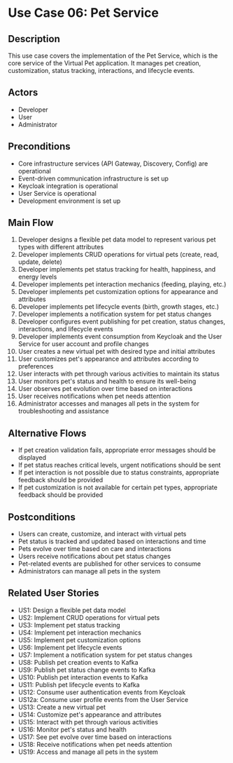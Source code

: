 # Use Case 06: Pet Service

## Description
This use case covers the implementation of the Pet Service, which is the core service of the Virtual Pet application. It manages pet creation, customization, status tracking, interactions, and lifecycle events.

## Actors
- Developer
- User
- Administrator

## Preconditions
- Core infrastructure services (API Gateway, Discovery, Config) are operational
- Event-driven communication infrastructure is set up
- Keycloak integration is operational
- User Service is operational
- Development environment is set up

## Main Flow
1. Developer designs a flexible pet data model to represent various pet types with different attributes
2. Developer implements CRUD operations for virtual pets (create, read, update, delete)
3. Developer implements pet status tracking for health, happiness, and energy levels
4. Developer implements pet interaction mechanics (feeding, playing, etc.)
5. Developer implements pet customization options for appearance and attributes
6. Developer implements pet lifecycle events (birth, growth stages, etc.)
7. Developer implements a notification system for pet status changes
8. Developer configures event publishing for pet creation, status changes, interactions, and lifecycle events
9. Developer implements event consumption from Keycloak and the User Service for user account and profile changes
10. User creates a new virtual pet with desired type and initial attributes
11. User customizes pet's appearance and attributes according to preferences
12. User interacts with pet through various activities to maintain its status
13. User monitors pet's status and health to ensure its well-being
14. User observes pet evolution over time based on interactions
15. User receives notifications when pet needs attention
16. Administrator accesses and manages all pets in the system for troubleshooting and assistance

## Alternative Flows
- If pet creation validation fails, appropriate error messages should be displayed
- If pet status reaches critical levels, urgent notifications should be sent
- If pet interaction is not possible due to status constraints, appropriate feedback should be provided
- If pet customization is not available for certain pet types, appropriate feedback should be provided

## Postconditions
- Users can create, customize, and interact with virtual pets
- Pet status is tracked and updated based on interactions and time
- Pets evolve over time based on care and interactions
- Users receive notifications about pet status changes
- Pet-related events are published for other services to consume
- Administrators can manage all pets in the system

## Related User Stories
- US1: Design a flexible pet data model
- US2: Implement CRUD operations for virtual pets
- US3: Implement pet status tracking
- US4: Implement pet interaction mechanics
- US5: Implement pet customization options
- US6: Implement pet lifecycle events
- US7: Implement a notification system for pet status changes
- US8: Publish pet creation events to Kafka
- US9: Publish pet status change events to Kafka
- US10: Publish pet interaction events to Kafka
- US11: Publish pet lifecycle events to Kafka
- US12: Consume user authentication events from Keycloak
- US12a: Consume user profile events from the User Service
- US13: Create a new virtual pet
- US14: Customize pet's appearance and attributes
- US15: Interact with pet through various activities
- US16: Monitor pet's status and health
- US17: See pet evolve over time based on interactions
- US18: Receive notifications when pet needs attention
- US19: Access and manage all pets in the system
